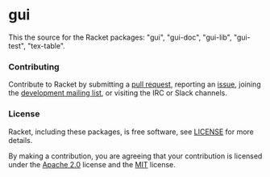 # gui

This the source for the Racket packages: "gui", "gui-doc", "gui-lib", "gui-test", "tex-table".

### Contributing

Contribute to Racket by submitting a [pull request], reporting an
[issue], joining the [development mailing list], or visiting the
IRC or Slack channels.

### License

Racket, including these packages, is free software, see [LICENSE]
for more details.

By making a contribution, you are agreeing that your contribution
is licensed under the [Apache 2.0] license and the [MIT] license.

[MIT]: https://github.com/racket/racket/blob/master/racket/src/LICENSE-MIT.txt
[Apache 2.0]: https://www.apache.org/licenses/LICENSE-2.0.txt
[pull request]: https://github.com/racket/gui/pulls
[issue]: https://github.com/racket/gui/issues
[development mailing list]: https://lists.racket-lang.org
[LICENSE]: LICENSE

